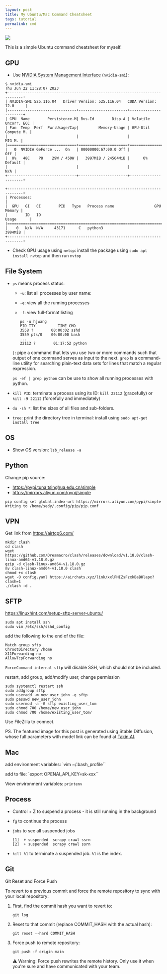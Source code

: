 ```yaml
---
layout: post
title: My Ubuntu/Mac Command Cheatsheet
tags: tutorial
permalink: cmd
---
```


<img class="mx-auto" src="https://replicable-assets-prod.s3.eu-north-1.amazonaws.com/7ad0ac49b1ed1be7aec8bcd83567bbf73e873f0f83d6e02a35d8ae1ec125e192.png">

This is a simple Ubuntu command cheatsheet for myself.


## GPU

- Use [NVIDIA System Management Interface](https://developer.nvidia.com/nvidia-system-management-interface) (`nvidia-smi`):

```
$ nvidia-smi
Thu Jun 22 11:28:07 2023       
+-----------------------------------------------------------------------------+
| NVIDIA-SMI 525.116.04   Driver Version: 525.116.04   CUDA Version: 12.0     |
|-------------------------------+----------------------+----------------------+
| GPU  Name        Persistence-M| Bus-Id        Disp.A | Volatile Uncorr. ECC |
| Fan  Temp  Perf  Pwr:Usage/Cap|         Memory-Usage | GPU-Util  Compute M. |
|                               |                      |               MIG M. |
|===============================+======================+======================|
|   0  NVIDIA GeForce ...  On   | 00000000:67:00.0 Off |                  Off |
|  0%   48C    P8    29W / 450W |   3997MiB / 24564MiB |      0%      Default |
|                               |                      |                  N/A |
+-------------------------------+----------------------+----------------------+
                                                                               
+-----------------------------------------------------------------------------+
| Processes:                                                                  |
|  GPU   GI   CI        PID   Type   Process name                  GPU Memory |
|        ID   ID                                                   Usage      |
|=============================================================================|
|    0   N/A  N/A     43171      C   python3                          3994MiB |
+-----------------------------------------------------------------------------+
```

- Check GPU usage using `nvtop`: install the package using `sudo apt install nvtop` and then run `nvtop`

## File System

- `ps` means process status:

    - `-u`: list all processes by user name:
    - `-e`: view all the running processes 
    - `-f`: view full-format listing

        ```
        ps -u hjwang
        PID TTY          TIME CMD
        3558 ?        00:00:02 sshd
        3559 pts/0    00:00:00 bash
        ...
        22112 ?        01:17:52 python
        ```

    `|`: pipe a command that lets you use two or more commands such that output of one command serves as input to the next. `grep` is a command-line utility for searching plain-text data sets for lines that match a regular expression.

    `ps -ef | grep python` can be use to show all running processes with python.

- `kill PID`: terminate a process using its ID: `kill 22112` (gracefully) or `kill -9 22112` (forcefully and immediately)
- `du -sh *`: list the sizes of all files and sub-folders.
- `tree`: print the directory tree in terminal: install using `sudo apt-get install tree`

## OS

- Show OS version: `lsb_release -a`

## Python

Change pip source:
- https://pypi.tuna.tsinghua.edu.cn/simple
- https://mirrors.aliyun.com/pypi/simple

```
pip config set global.index-url https://mirrors.aliyun.com/pypi/simple
Writing to /home/sedy/.config/pip/pip.conf
```

## VPN

Get link from https://airtcp6.com/
```
mkdir clash
cd clash
wget https://github.com/Dreamacro/clash/releases/download/v1.18.0/clash-linux-amd64-v1.18.0.gz
gzip -d clash-linux-amd64-v1.18.0.gz
mv clash-linux-amd64-v1.18.0 clash
chmod +x clash
wget -O config.yaml https://airchats.xyz/link/xxlFHIZsFzxkBaBHlapx?clash=1
./clash -d .
```

## SFTP

https://linuxhint.com/setup-sftp-server-ubuntu/

```
sudo apt install ssh
sudo vim /etc/ssh/sshd_config
```

add the following to the end of the file:

```
Match group sftp
ChrootDirectory /home
X11Forwarding no
AllowTcpForwarding no
``````
`ForceCommand internal-sftp` will disable SSH, which should not be included. 

restart, add group, add/modify user, change permission
```
sudo systemctl restart ssh
sudo addgroup sftp
sudo useradd -m new_user_john -g sftp
sudo passwd new_user_john
sudo usermod -a -G sftp existing_user_tom
sudo chmod 700 /home/new_user_john
sudo chmod 700 /home/existing_user_tom/
```

Use FileZilla to connect.

PS. The featured image for this post is generated using Stable Diffusion, whose full parameters with model link can be found at [Takin.AI](https://takin.ai/asset/6455aafde6c67aa57c19da16).

## Mac

add environment variables: `vim ~/.bash_profile``


add to file: `export OPENAI_API_KEY=sk-xxx``

View environment variables: `printenv`

## Process

- Control + Z to suspend a process - it is still running in the background
- `fg` to continue the process
- `jobs` to see all suspended jobs

    ```
    [1]  + suspended  scrapy crawl ssrn
    [2]  + suspended  scrapy crawl ssrn
    ```
- `kill %1` to terminate a suspended job. `%1` is the index.

## Git

Git Reset and Force Push

To revert to a previous commit and force the remote repository to sync with your local repository:

1. First, find the commit hash you want to revert to:
   ```
   git log
   ```

2. Reset to that commit (replace COMMIT_HASH with the actual hash):
   ```
   git reset --hard COMMIT_HASH
   ```

3. Force push to remote repository:
   ```
   git push -f origin main
   ```

   ⚠️ Warning: Force push rewrites the remote history. Only use it when you're sure and have communicated with your team.
